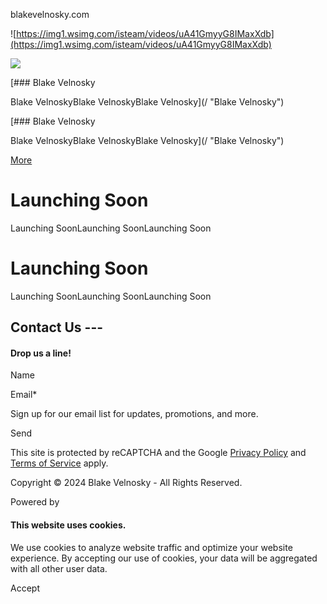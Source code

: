 blakevelnosky.com



![https://img1.wsimg.com/isteam/videos/uA41GmyyG8IMaxXdb](https://img1.wsimg.com/isteam/videos/uA41GmyyG8IMaxXdb)

[![](https://img1.wsimg.com/isteam/videos/uA41GmyyG8IMaxXdb)](https://websites.godaddy.com/categories/v4/videos/raw/video/uA41GmyyG8IMaxXdb)

[### Blake Velnosky

Blake VelnoskyBlake VelnoskyBlake Velnosky](/ "Blake Velnosky")

[### Blake Velnosky

Blake VelnoskyBlake VelnoskyBlake Velnosky](/ "Blake Velnosky")

[More](#)

Launching Soon
==============

Launching SoonLaunching SoonLaunching Soon

Launching Soon
==============

Launching SoonLaunching SoonLaunching Soon

Contact Us ---
--------------

#### Drop us a line!

Name

Email\*

Sign up for our email list for updates, promotions, and more.

Send

This site is protected by reCAPTCHA and the Google [Privacy Policy](https://policies.google.com/privacy) and [Terms of Service](https://policies.google.com/terms) apply.

Copyright © 2024 Blake Velnosky - All Rights Reserved.

Powered by

#### This website uses cookies.

We use cookies to analyze website traffic and optimize your website experience. By accepting our use of cookies, your data will be aggregated with all other user data.

Accept